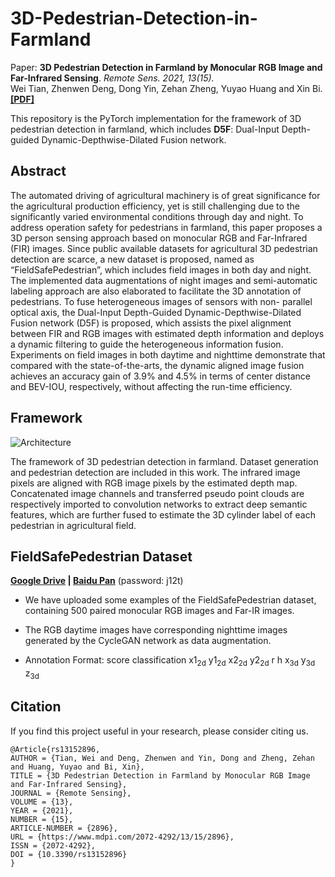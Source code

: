 # 3D-Pedestrian-Detection-in-Farmland

Paper: **3D Pedestrian Detection in Farmland by Monocular RGB Image and Far-Infrared Sensing**. *Remote Sens. 2021, 13(15).*  
Wei Tian, Zhenwen Deng, Dong Yin, Zehan Zheng, Yuyao Huang and Xin Bi. [**[PDF]**](https://www.mdpi.com/2072-4292/13/15/2896/pdf)

This repository is the PyTorch implementation for the framework of 3D pedestrian detection in farmland, which includes **D5F**: Dual-Input Depth-guided Dynamic-Depthwise-Dilated Fusion network.  
  
  
## Abstract

The automated driving of agricultural machinery is of great significance for the agricultural production efficiency, yet is still challenging due to the significantly varied environmental conditions through day and night. To address operation safety for pedestrians in farmland, this paper proposes a 3D person sensing approach based on monocular RGB and Far-Infrared (FIR) images. Since public available datasets for agricultural 3D pedestrian detection are scarce, a new dataset is proposed, named as “FieldSafePedestrian”, which includes field images in both day and night. The implemented data augmentations of night images and semi-automatic labeling approach are also elaborated to facilitate the 3D annotation of pedestrians. To fuse heterogeneous images of sensors with non- parallel optical axis, the Dual-Input Depth-Guided Dynamic-Depthwise-Dilated Fusion network (D5F) is proposed, which assists the pixel alignment between FIR and RGB images with estimated depth information and deploys a dynamic filtering to guide the heterogeneous information fusion. Experiments on field images in both daytime and nighttime demonstrate that compared with the state-of-the-arts, the dynamic aligned image fusion achieves an accuracy gain of 3.9% and 4.5% in terms of center distance and BEV-IOU, respectively, without affecting the run-time efficiency.  

  
## Framework

![Architecture](./Architecture.png)
  
The framework of 3D pedestrian detection in farmland. Dataset generation and pedestrian detection are included in this work.  The infrared image pixels are aligned with RGB image pixels by the estimated depth map. Concatenated image channels and transferred pseudo point clouds are respectively imported to convolution networks to extract deep semantic features, which are further fused to estimate the 3D cylinder label of each pedestrian in agricultural field.  

  
## FieldSafePedestrian Dataset 

**[Google Drive](https://drive.google.com/file/d/1K_CJutjTmIBce_9fD_oCL5dlSdivv1to/view?usp=sharing) | [Baidu Pan](https://pan.baidu.com/s/1cxlCugPZ6h_V-19vQ1cjSg)** (password: j12t)

- We have uploaded some examples of the FieldSafePedestrian dataset, containing 500 paired monocular RGB images and Far-IR images.

- The RGB daytime images have corresponding nighttime images generated by the CycleGAN network as data augmentation.

- Annotation Format:  score classification x1<sub>2d</sub> y1<sub>2d</sub> x2<sub>2d</sub> y2<sub>2d</sub> r h x<sub>3d</sub> y<sub>3d</sub> z<sub>3d</sub>
  
  
## Citation

If you find this project useful in your research, please consider citing us.  
```
@Article{rs13152896,
AUTHOR = {Tian, Wei and Deng, Zhenwen and Yin, Dong and Zheng, Zehan and Huang, Yuyao and Bi, Xin},
TITLE = {3D Pedestrian Detection in Farmland by Monocular RGB Image and Far-Infrared Sensing},
JOURNAL = {Remote Sensing},
VOLUME = {13},
YEAR = {2021},
NUMBER = {15},
ARTICLE-NUMBER = {2896},
URL = {https://www.mdpi.com/2072-4292/13/15/2896},
ISSN = {2072-4292},
DOI = {10.3390/rs13152896}
}
```